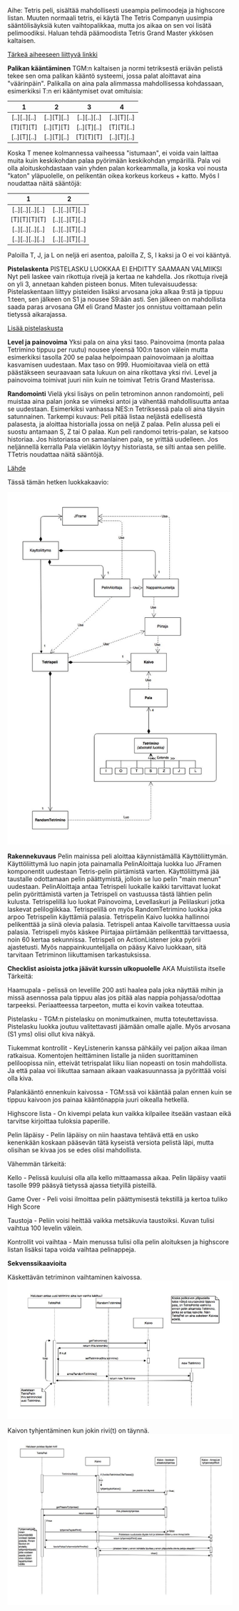 Aihe: Tetris peli, sisältää mahdollisesti useampia pelimoodeja ja highscore
listan. Muuten normaali tetris, ei käytä The Tetris Companyn uusimpia
sääntölisäyksiä kuten vaihtopalikkaa, mutta jos aikaa on sen voi lisätä
pelimoodiksi. Haluan tehdä päämoodista Tetris Grand Master ykkösen kaltaisen.

[Tärkeä aiheeseen liittyvä linkki](http://kitaru.1101b.com/TGMGUIDE/)

**Palikan kääntäminen**
TGM:n kaltaisen ja normi tetriksestä eriävän pelistä tekee sen oma palikan 
kääntö systeemi, jossa palat aloittavat aina "väärinpäin". 
Palikalla on aina pala alimmassa mahdollisessa
kohdassaan, esimerkiksi T:n eri kääntymiset ovat omituisia:

|   1          |   2       |      3    |      4    |
|:------------:|:----------:|:---------:|:---------:|
| [..][..][..] | [..][T][..]| [..][..][..] | [..][T][..] |
| [T][T][T]    | [..][T][T] | [..][T][..] | [T][T][..] |
| [..][T][..]  | [..][T][..]| [T][T][T] | [..][T][..] |

Koska T menee kolmannessa vaiheessa "istumaan", ei voida vain laittaa
muita kuin keskikohdan palaa pyörimään keskikohdan ympärillä. Pala voi
olla aloituskohdastaan vain yhden palan korkeammalla, ja koska voi nousta 
"katon" yläpuolelle, on pelikentän oikea korkeus korkeus + katto.
Myös I noudattaa näitä sääntöjä:

|    1           |	   2     |
|:--------------:|:-------------:|
|[..][..][..][..]|[..][..][T][..]|
|[T][T][T][T]    |[..][..][T][..]|
|[..][..][..][..]|[..][..][T][..]|
|[..][..][..][..]|[..][..][T][..]|

Paloilla T, J, ja L on neljä eri asentoa, paloilla Z, S, I kaksi ja O ei
voi kääntyä.

**Pistelaskenta**
PISTELASKU LUOKKAA EI EHDITTY SAAMAAN VALMIIKSI
Nyt peli laskee vain rikottuja rivejä ja kertaa ne kahdella. Jos rikottuja
rivejä on yli 3, annetaan kahden pisteen bonus.
Miten tulevaisuudessa:
Pistelaskentaan liittyy pisteiden lisäksi arvosana joka alkaa 9:stä
ja tippuu 1:teen, sen jälkeen on S1 ja nousee S9:ään asti.
Sen jälkeen on mahdollista saada paras arvosana GM eli Grand Master
jos onnistuu voittamaan pelin tietyssä aikarajassa.

[Lisää pistelaskusta](https://tetris.wiki/Tetris_The_Grand_Master#Scoring)


**Level ja painovoima**
Yksi pala on aina yksi taso. Painovoima (monta palaa Tetrimino
tippuu per ruutu) nousee yleensä 100:n tason välein mutta esimerkiksi
tasolla 200 se palaa helpoimpaan painovoimaan ja aloittaa kasvamisen
uudestaan. Max taso on 999. Huomioitavaa vielä on että päästäkseen seuraavaan sata lukuun
on aina rikottava yksi rivi. Level ja painovoima toimivat juuri niin kuin ne toimivat Tetris Grand Masterissa.

**Randomointi**
Vielä yksi lisäys on pelin tetrominon annon randomointi, peli muistaa aina
palan jonka se viimeksi antoi ja vähentää mahdollisuutta antaa se uudestaan.
Esimerkiksi vanhassa NES:n Tetriksessä pala oli aina täysin satunnainen.
Tarkempi kuvaus: Peli pitää listaa neljästä edellisestä palasesta, ja aloittaa
historialla jossa on neljä Z palaa. Pelin alussa peli ei suostu antamaan S, Z tai O palaa.
Kun peli randomoi tetris-palan, se katsoo historiaa. Jos historiassa on samanlainen pala, 
se yrittää uudelleen. Jos neljännellä kerralla Pala vieläkin löytyy historiasta,
 se silti antaa sen pelille. TTetris noudattaa näitä sääntöjä.

[Lähde](http://tetris.wikia.com/wiki/TGM_randomizer)

Tässä tämän hetken luokkakaavio:

![Alt text](TTetrisLuokkaKaavio1.jpg)

**Rakennekuvaus**
 Pelin mainissa peli aloittaa käynnistämällä Käyttöliittymän.
Käyttöliittymä luo napin jota painamalla PelinAloittaja luokka luo JFramen
komponentit uudestaan Tetris-pelin piirtämistä varten. Käyttöliittymä 
jää taustalle odottamaan pelin päättymistä, jolloin se luo pelin "main menun" 
uudestaan.  PelinAloittaja antaa Tetrispeli luokalle kaikki tarvittavat luokat
pelin pyörittämistä varten ja Tetrispeli on vastuussa tästä lähtien pelin kulusta.
Tetrispelillä luo luokat Painovoima, Levellaskuri ja Pelilaskuri jotka laskevat
pelilogiikkaa. Tetrispelillä on myös RandomTetrimino luokka joka arpoo
Tetrispelin käyttämiä palasia. Tetrispelin Kaivo luokka hallinnoi pelikenttää
ja siinä olevia palasia. Tetrispeli antaa Kaivolle tarvittaessa uusia palasia.
Tetrispeli myös käskee Piirtajaa piirtämään pelikenttää tarvittaessa, noin
60 kertaa sekunnissa. Tetrispeli on ActionListener joka pyörii ajastetusti.
Myös nappainkuuntelijalla on pääsy Kaivo luokkaan, sitä tarvitaan Tetriminon
liikuttamisen tarkastuksissa.

**Checklist asioista jotka jäävät kurssin ulkopuolelle**
AKA Muistilista itselle
Tärkeitä:

Haamupala - pelissä on levelille 200 asti haalea pala joka näyttää mihin
ja missä asennossa pala tippuu alas jos pitää alas nappia pohjassa/odottaa
tarpeeksi. Periaatteessa tarpeeton, mutta ei kovin vaikea toteuttaa.

Pistelasku - TGM:n pistelasku on monimutkainen, mutta toteutettavissa. Pistelasku
luokka joutuu valitettavasti jäämään omalle ajalle. Myös arvosana (S1 yms) olisi
ollut kiva näkyä.

Tiukemmat kontrollit - KeyListenerin kanssa pähkäily vei paljon aikaa ilman ratkaisua.
Komentojen heittäminen listalle ja niiden suorittaminen peliloopissa niin, etteivät
tetrispalat liiku liian nopeasti on tosin mahdollista. Ja että palaa voi liikuttaa
samaan aikaan vaakasuunnassa ja pyörittää voisi olla kiva.

Palankääntö ennenkuin kaivossa - TGM:ssä voi kääntää palan ennen kuin se tippuu
kaivoon jos painaa kääntönappia juuri oikealla hetkellä.

Highscore lista - On kivempi pelata kun vaikka kilpailee itseään vastaan eikä
tarvitse kirjoittaa tuloksia paperille.

Pelin läpäisy - Pelin läpäisy on niin haastava tehtävä että en usko kenenkään
koskaan pääsevän tätä kyseistä versiota pelistä läpi, mutta olisihan se kivaa
jos se edes olisi mahdollista.

Vähemmän tärkeitä:

Kello - Pelissä kuuluisi olla alla kello mittaamassa aikaa. Pelin läpäisy 
vaatii tasolle 999 pääsyä tietyssä ajassa tietyillä pisteillä.

Game Over - Peli voisi ilmoittaa pelin päättymisestä tekstillä ja kertoa tuliko 
High Score

Taustoja - Peliin voisi heittää vaikka metsäkuvia taustoiksi. Kuvan tulisi vaihtua 
100 levelin välein.

Kontrollit voi vaihtaa - Main menussa tulisi olla pelin aloituksen ja highscore listan
lisäksi tapa voida vaihtaa pelinappeja. 

**Sekvenssikaavioita**

Käskettävän tetriminon vaihtaminen kaivossa.
![Alt text](SekvenssikaavioTetriminonVaihtaminen.jpg)

Kaivon tyhjentäminen kun jokin rivi(t) on täynnä.
![Alt text](SekvenssikaavioRivinPoisto.jpg)

